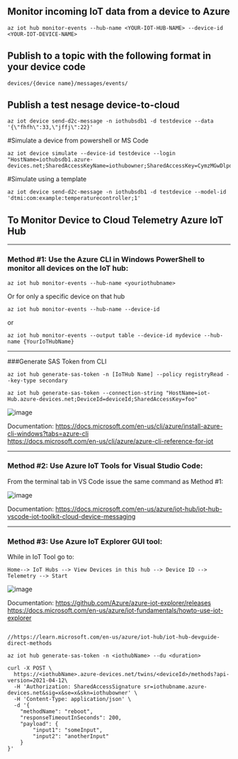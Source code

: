 ## Monitor incoming IoT data from a device to Azure
```
az iot hub monitor-events --hub-name <YOUR-IOT-HUB-NAME> --device-id <YOUR-IOT-DEVICE-NAME>
```

## Publish to a topic with the following format in your device code
```
devices/{device name}/messages/events/
```
## Publish a test nesage device-to-cloud

```
az iot device send-d2c-message -n iothubsdb1 -d testdevice --data '{\"fhfh\":33,\"jffj\":22}'
```

#Simulate a  device from powershell or MS Code
```
az iot device simulate --device-id testdevice --login "HostName=iothubsdb1.azure-devices.net;SharedAccessKeyName=iothubowner;SharedAccessKey=CymzMGwDlpdhAtZokKkEz5X8OAKzdPlhM9EuVLEyfME="
```

#Simulate using a template
```
az iot device send-d2c-message -n iothubsdb1 -d testdevice --model-id 'dtmi:com:example:temperaturecontroller;1'
```

## To Monitor Device to Cloud Telemetry Azure IoT Hub
---

### Method #1:  Use the Azure CLI in Windows PowerShell to monitor all devices on the IoT hub:
```
az iot hub monitor-events --hub-name <youriothubname>
```
Or for only a specific device on that hub

```
az iot hub monitor-events --hub-name --device-id
```
or

```
az iot hub monitor-events --output table --device-id mydevice --hub-name {YourIoTHubName}
```
------

###Generate SAS Token from CLI

```
az iot hub generate-sas-token -n [IoTHub Name] --policy registryRead --key-type secondary
```

```
az iot hub generate-sas-token --connection-string "HostName=iot-Hub.azure-devices.net;DeviceId=deviceId;SharedAccessKey=foo"
```


![image](https://user-images.githubusercontent.com/16296900/189200449-1da089be-560f-4e85-9616-d0a98e137f34.png)

Documentation: https://docs.microsoft.com/en-us/cli/azure/install-azure-cli-windows?tabs=azure-cli </br>
https://docs.microsoft.com/en-us/cli/azure/azure-cli-reference-for-iot

---

### Method #2:  Use Azure IoT Tools for Visual Studio Code:

From the terminal tab in VS Code issue the same command as Method #1:

![image](https://user-images.githubusercontent.com/16296900/189199059-1cc2ff93-72a6-499a-81dd-a87fbfa4c90f.png)

Documentation: https://docs.microsoft.com/en-us/azure/iot-hub/iot-hub-vscode-iot-toolkit-cloud-device-messaging

---

### Method #3:  Use Azure IoT Explorer GUI tool:

While in IoT Tool go to:
```
Home--> IoT Hubs --> View Devices in this hub --> Device ID --> Telemetry --> Start
```
![image](https://user-images.githubusercontent.com/16296900/189202274-329b6e28-0c70-42f4-92e4-e51f9f8c3f02.png)

Documentation:  https://github.com/Azure/azure-iot-explorer/releases
</br>  https://docs.microsoft.com/en-us/azure/iot-fundamentals/howto-use-iot-explorer

```

//https://learn.microsoft.com/en-us/azure/iot-hub/iot-hub-devguide-direct-methods

az iot hub generate-sas-token -n <iothubName> --du <duration>

curl -X POST \
  https://<iothubName>.azure-devices.net/twins/<deviceId>/methods?api-version=2021-04-12\
  -H 'Authorization: SharedAccessSignature sr=iothubname.azure-devices.net&sig=x&se=x&skn=iothubowner' \
  -H 'Content-Type: application/json' \
  -d '{
    "methodName": "reboot",
    "responseTimeoutInSeconds": 200,
    "payload": {
        "input1": "someInput",
        "input2": "anotherInput"
    }
}'

```


